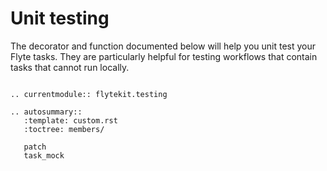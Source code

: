 # Unit testing

The decorator and function documented below will help you unit test your Flyte tasks. They are particularly helpful for testing workflows that contain tasks that cannot run locally.

```{eval-rst}

.. currentmodule:: flytekit.testing

.. autosummary::
   :template: custom.rst
   :toctree: members/

   patch
   task_mock
```